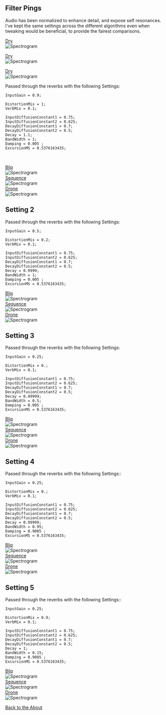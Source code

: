 <!---layout: page
title: "Demos"
permalink: /demos/--->

<h2> Filter Pings </h2>

Audio has been normalized to enhance detail, and expose self resonances. I've kept the same settings across the different algorithms even when tweaking would be beneficial, to provide the fairest comparisons.

<a href="https://github.com/kaseypocius/MUMT618-DREV/blob/master/docs/audio/m32-dry_1.wav?raw=true">Dry </a> <br>
<img src="spectrograms/dry-1.png" alt="Spectrogram"> <br>

<a href="https://github.com/kaseypocius/MUMT618-DREV/blob/master/docs/audio/m32-dry_2.wav?raw=true">Dry </a> <br>
<img src="spectrograms/dry-2.png" alt="Spectrogram"> <br>

<a href="https://github.com/kaseypocius/MUMT618-DREV/blob/master/docs/audio/m32-dry_3.wav?raw=true">Dry </a> <br>
<img src="spectrograms/dry-3.png" alt="Spectrogram"> <br>


Passed through the reverbs with the following Settings: <br>
```
InputGain = 0.9;

DistortionMix = 1;
VerbMix = 0.1;

InputDiffusionConstant1 = 0.75;
InputDiffusionConstant2 = 0.625;
DecayDiffusionConstant1 = 0.7;
DecayDiffusionConstant2 = 0.5;
Decay = 1.1;
BandWidth = 1;
Damping = 0.005 ;
ExcursionMS = 0.5376163435;
```
<br>

<a href="https://github.com/kaseypocius/MUMT618-DREV/blob/master/docs/audio/verb-1-1.wav?raw=true">Blip </a> <br>
<img src="spectrograms/wet-1-setting-1.png" alt="Spectrogram"> <br>
<a href="https://github.com/kaseypocius/MUMT618-DREV/blob/master/docs/audio/verb-1-2.wav?raw=true">Sequence </a> <br>
<img src="spectrograms/wet-2-setting-1.png" alt="Spectrogram"> <br>
<a href="https://github.com/kaseypocius/MUMT618-DREV/blob/master/docs/audio/verb-1-3.wav?raw=true">Drone</a> <br>
<img src="spectrograms/wet-3-setting-1.png" alt="Spectrogram"> <br>

<h2> Setting 2 </h2>

Passed through the reverbs with the following Settings:<br>
```
InputGain = 0.5;

DistortionMix = 0.2;
VerbMix = 0.1;

InputDiffusionConstant1 = 0.75;
InputDiffusionConstant2 = 0.625;
DecayDiffusionConstant1 = 0.7;
DecayDiffusionConstant2 = 0.5;
Decay = 0.9999;
BandWidth = 1;
Damping = 0.005 ;
ExcursionMS = 0.5376163435;
```
<a href="https://github.com/kaseypocius/MUMT618-DREV/blob/master/docs/audio/verb-2-1.wav?raw=true">Blip </a> <br>
<img src="spectrograms/wet-1-setting-2.png" alt="Spectrogram"> <br>
<a href="https://github.com/kaseypocius/MUMT618-DREV/blob/master/docs/audio/verb-2-2.wav?raw=true">Sequence </a> <br>
<img src="spectrograms/wet-2-setting-2.png" alt="Spectrogram"> <br>
<a href="https://github.com/kaseypocius/MUMT618-DREV/blob/master/docs/audio/verb-2-3.wav?raw=true">Drone </a> <br>
<img src="spectrograms/wet-3-setting-2.png" alt="Spectrogram"> <br>

<h2> Setting 3 </h2>

Passed through the reverbs with the following Settings: <br>
```
InputGain = 0.25;

DistortionMix = 0.;
VerbMix = 0.1;

InputDiffusionConstant1 = 0.75;
InputDiffusionConstant2 = 0.625;
DecayDiffusionConstant1 = 0.7;
DecayDiffusionConstant2 = 0.5;
Decay = 0.49999;
BandWidth = 0.5;
Damping = 0.005 ;
ExcursionMS = 0.5376163435;
```
<a href="https://github.com/kaseypocius/MUMT618-DREV/blob/master/docs/audio/verb-3-1.wav?raw=true">Blip </a> <br>
<img src="spectrograms/wet-1-setting-3.png" alt="Spectrogram"> <br>
<a href="https://github.com/kaseypocius/MUMT618-DREV/blob/master/docs/audio/verb-3-2.wav?raw=true">Sequence </a> <br>
<img src="spectrograms/wet-2-setting-3.png" alt="Spectrogram"> <br>
<a href="https://github.com/kaseypocius/MUMT618-DREV/blob/master/docs/audio/verb-3-3.wav?raw=true">Drone </a> <br>
<img src="spectrograms/wet-3-setting-3.png" alt="Spectrogram"> <br>

<h2> Setting 4 </h2>

Passed through the reverbs with the following Settings:: <br>
```
InputGain = 0.25;

DistortionMix = 0.;
VerbMix = 0.1;

InputDiffusionConstant1 = 0.75;
InputDiffusionConstant2 = 0.625;
DecayDiffusionConstant1 = 0.7;
DecayDiffusionConstant2 = 0.5;
Decay = 0.99999;
BandWidth = 0.95;
Damping = 0.9005 ;
ExcursionMS = 0.5376163435;

```

<a href="https://github.com/kaseypocius/MUMT618-DREV/blob/master/docs/audio/verb-4-1.wav?raw=true">Blip </a> <br>
<img src="spectrograms/wet-1-setting-4.png" alt="Spectrogram"> <br>
<a href="https://github.com/kaseypocius/MUMT618-DREV/blob/master/docs/audio/verb-4-2.wav?raw=true">Sequence </a> <br>
<img src="spectrograms/wet-2-setting-4.png" alt="Spectrogram"> <br>
<a href="https://github.com/kaseypocius/MUMT618-DREV/blob/master/docs/audio/verb-4-3.wav?raw=true">Drone </a> <br>
<img src="spectrograms/wet-3-setting-4.png" alt="Spectrogram"> <br>

<h2> Setting 5 </h2>

Passed through the reverbs with the following Settings:: <br>

```
InputGain = 0.25;

DistortionMix = 0.9;
VerbMix = 0.1;

InputDiffusionConstant1 = 0.75;
InputDiffusionConstant2 = 0.625;
DecayDiffusionConstant1 = 0.7;
DecayDiffusionConstant2 = 0.5;
Decay = 1;
BandWidth = 0.15;
Damping = 0.9005 ;
ExcursionMS = 0.5376163435;
```
<a href="https://github.com/kaseypocius/MUMT618-DREV/blob/master/docs/audio/verb-5-1.wav?raw=true">Blip </a> <br>
<img src="spectrograms/wet-1-setting-5.png" alt="Spectrogram"> <br>
<a href="https://github.com/kaseypocius/MUMT618-DREV/blob/master/docs/audio/verb-5-2.wav?raw=true">Sequence </a> <br>
<img src="spectrograms/wet-2-setting-5.png" alt="Spectrogram"> <br>
<a href="https://github.com/kaseypocius/MUMT618-DREV/blob/master/docs/audio/verb-5-3.wav?raw=true">Drone </a> <br>
<img src="spectrograms/wet-3-setting-5.png" alt="Spectrogram"> <br>

<a href="https://kaseypocius.github.io/MUMT618-DREV/about"> Back to the About</a>
